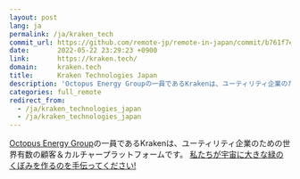 ```yaml
---
layout: post
lang: ja
permalink: /ja/kraken_tech
commit_url: https://github.com/remote-jp/remote-in-japan/commit/b761f7e249777568ef532b9b888ef636b1bf6d23
date:       2022-05-22 23:29:23 +0900
link:       https://kraken.tech/
domain:     kraken.tech
title:      Kraken Technologies Japan
description: 'Octopus Energy Groupの一員であるKrakenは、ユーティリティ企業のための世界有数の顧客＆カルチャープラットフォームです。 私たちが宇宙に大きな緑のくぼみを作るのを手伝ってください!'
categories: full_remote
redirect_from:
  - /ja/kraken_technologies_japan
  - /ja/kraken_technologies_japan
---
```


<p><a href="https://octopusenergy.group/">Octopus Energy Group</a>の一員であるKrakenは、ユーティリティ企業のための世界有数の顧客＆カルチャープラットフォームです。 <a href="https://jobs.lever.co/octoenergy?department=Kraken%20Technologies%20Japan%20%2F%20%E5%8B%A4%E5%8B%99%E5%9C%B0%EF%BC%9A%E6%9D%B1%E4%BA%AC%20%20%F0%9F%87%AF%F0%9F%87%B5">私たちが宇宙に大きな緑のくぼみを作るのを手伝ってください!</a></p>
